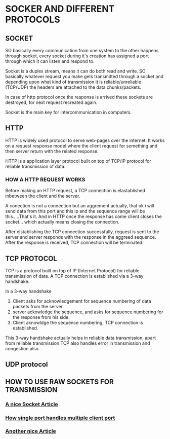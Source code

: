 # SOCKER AND DIFFERENT PROTOCOLS

## SOCKET

SO basically every communication from one system to the other happens through socket, every socket during it's creation has assigned a port through which it can listen and respond to.

Socket is a duplex stream, means it can do both read and write. SO basically whatever request you make gets transmitted through a socket and depending upon what kind of transmission it is reliable/unreliable (TCP/UDP) the headers are attached to the data chunks/packets.

In case of http protocol once the response is arrived these sockets are destroyed, for next request recreated again.

Socket is the main key for intercommunication in computers.

## HTTP

HTTP is widely used protocol to serve web-pages over the internet. It works on a request response model where the client request for something and then server return with the related response.

HTTP is a application layer protocol built on top of TCP/IP protocol for reliable transmission of data.

### HOW A HTTP REQUEST WORKS

Before making an HTTP request, a TCP connection is elastablished inbetween the client and the server.

A conection is not a connection but an aggrement actually, that ok i will send data from this port and this ip and the sequence range will be this.....That's it. And in HTTP once the response has come client closes the socket... which actually means closing the connection.

After elstablishing the TCP connection successfully, request is sent to the server and server responds with the response in the aggreed sequence. After the response is received, TCP connection will be terminated.

## TCP PROTOCOL

TCP is a protocol built on top of IP (Internet Protocol) for reliable transmission of data. A TCP connection is established via a 3-way handshake.

In a 3-way handshake

1. Client asks for acknowledgement for sequence numbering of data packets from the server.
2. server ackowledge the sequence, and asks for sequence numbering for the response from his side.
3. Client aknowldge the sequence numbering, TCP connection is established.

This 3-way handshake actually helps in reliable data transmission, apart from reliable transmission TCP also handles error in transmission and congestion also.

## UDP protocol

## HOW TO USE RAW SOCKETS FOR TRANSMISSION

### [A nice Socket Article]("https://www.ibm.com/docs/en/i/7.3?topic=programming-how-sockets-work")

### [How single port handles multiple client port]("https://stackoverflow.com/questions/11129212/tcp-can-two-different-sockets-share-a-port/11129641")

### [Another nice Article]("https://stackoverflow.com/questions/3329641/how-do-multiple-clients-connect-simultaneously-to-one-port-say-80-on-a-server")

